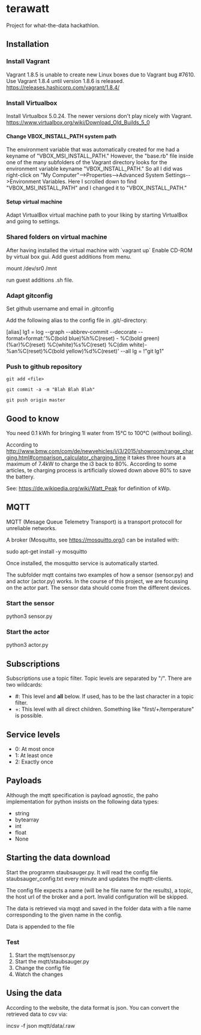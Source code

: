 # terawatt
Project for what-the-data hackathlon.


## Installation

### Install Vagrant

Vagrant 1.8.5 is unable to create new Linux boxes due to Vagrant bug #7610. 
Use Vagrant 1.8.4 until version 1.8.6 is released.
https://releases.hashicorp.com/vagrant/1.8.4/

### Install Virtualbox

Install Virtualbox 5.0.24. The newer versions don't play nicely with Vagrant.
https://www.virtualbox.org/wiki/Download_Old_Builds_5_0

#### Change VBOX_INSTALL_PATH system path

The environment variable that was automatically created for me had a keyname of "VBOX_MSI_INSTALL_PATH." However, the "base.rb" file inside one of the many subfolders of the Vagrant directory looks for the environment variable keyname "VBOX_INSTALL_PATH." So all I did was right-click on "My Computer"-->Properties-->Advanced System Settings-->Environment Variables. Here I scrolled down to find "VBOX_MSI_INSTALL_PATH" and I changed it to "VBOX_INSTALL_PATH."

#### Setup virtual machine

Adapt VirtualBox virtual machine path to your liking by starting VirtualBox and going to settings.

### Shared folders on virtual machine

After having installed the virtual machine with ´vagrant up´
Enable CD-ROM by virtual box gui. 
Add guest additions from menu. 

  mount /dev/sr0 /mnt

run guest additions .sh file.

### Adapt gitconfig ###

Set github username and email in .gitconfig

Add the following alias to the config file in .git/-directory:

  [alias]
    lg1 = log --graph --abbrev-commit --decorate --format=format:'%C(bold blue)%h%C(reset) - %C(bold green)(%ar)%C(reset) %C(white)%s%C(reset) %C(dim white)- %an%C(reset)%C(bold yellow)%d%C(reset)' --all
    lg = !"git lg1"

### Push to github repository

```git add <file>```

```git commit -a -m "Blah Blah Blah"```

```git push origin master```

## Good to know

You need 0.1 kWh for bringing 1l water from 15°C to 100°C (without boiling).

According to http://www.bmw.com/com/de/newvehicles/i/i3/2015/showroom/range_charging.html#comparison_calculator_charging_time it takes three hours at a maximum of 7.4kW to charge the i3 back to 80%. According to some articles, te charging process is artificially slowed down above 80% to save the battery.

See: https://de.wikipedia.org/wiki/Watt_Peak for definition of kWp.

## MQTT

MQTT (Mesage Queue Telemetry Transport) is a transport protocoll for unreliable networks.

A broker (Mosquitto, see https://mosquitto.org/) can be installed with:

  sudo apt-get install -y mosquitto

Once installed, the mosquitto service is automatically started.

The subfolder mqtt contains two examples of how a sensor (sensor.py) and and actor (actor.py) works. In the course of this project, we are focussing on the actor part. The sensor data should come from the different devices.

### Start the sensor

  python3 sensor.py

### Start the actor

  python3 actor.py

## Subscriptions

Subscriptions use a topic filter. Topic levels are separated by "/". There are two wildcards:

* #: This level and **all** below. If used, has to be the last character in a topic filter.
* +: This level with all direct children. Something like "first/+/temperature" is possible.

## Service levels

* 0: At most once
* 1: At least once
* 2: Exactly once

## Payloads

Although the mqtt specification is payload agnostic, the paho implementation for python insists on the following data types:

* string
* bytearray
* int
* float
* None

## Starting the data download

Start the programm staubsauger.py. It will read the config file staubsauger_config.txt every minute and updates the mqttt-clients.

The config file expects a name (will be he file name for the results), a topic, the host url of the broker and a port. Invalid configuration will be skipped.

The data is retrieved via mqqt and saved in the folder data with a file name corresponding to the given name in the config.

Data is appended to the file

### Test

1. Start the mqtt/sensor.py
2. Start the mqtt/staubsauger.py
3. Change the config file
4. Watch the changes

## Using the data

According to the website, the data format is json. You can convert the retrieved data to csv via:

  incsv -f json mqtt/data/<name>.raw
